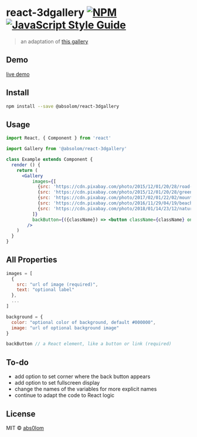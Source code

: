 # react-3dgallery [![NPM](https://img.shields.io/npm/v/%40absolom/react-3dgallery.svg)](https://www.npmjs.com/package/%40absolom/react-3dgallery) [![JavaScript Style Guide](https://img.shields.io/badge/code_style-standard-brightgreen.svg)](https://standardjs.com)

> an adaptation of [this gallery](https://www.script-tutorials.com/3d-gallery-using-javascript/)

## Demo

[live demo](https://abs0lom.github.io/react-3dgallery/)

## Install

```bash
npm install --save @absolom/react-3dgallery
```

## Usage

```jsx
import React, { Component } from 'react'

import Gallery from '@absolom/react-3dgallery'

class Example extends Component {
  render () {
    return (
      <Gallery
          images={[
            {src: 'https://cdn.pixabay.com/photo/2015/12/01/20/28/road-1072823_960_720.jpg'},
            {src: 'https://cdn.pixabay.com/photo/2015/12/01/20/28/green-1072828_960_720.jpg'},
            {src: 'https://cdn.pixabay.com/photo/2017/02/01/22/02/mountain-landscape-2031539_960_720.jpg'},
            {src: 'https://cdn.pixabay.com/photo/2016/11/29/04/19/beach-1867285_960_720.jpg'},
            {src: 'https://cdn.pixabay.com/photo/2018/01/14/23/12/nature-3082832_960_720.jpg'},
          ]}
          backButton={({className}) => <button className={className} onClick={() => console.log("back action")}>Back</button>}
        />
    )
  }
}
```

## All Properties

``` js
images = [
  {
    src: "url of image (required)",
    text: "optional label"
  },
  ...
]

background = {
  color: "optional color of background, default #000000",
  image: "url of optional background image"
}

backButton // a React element, like a button or link (required)
```

## To-do

* add option to set corner where the back button appears
* add option to set fullscreen display
* change the names of the variables for more explicit names
* continue to adapt the code to React logic

## License

MIT © [abs0lom](https://github.com/abs0lom)
